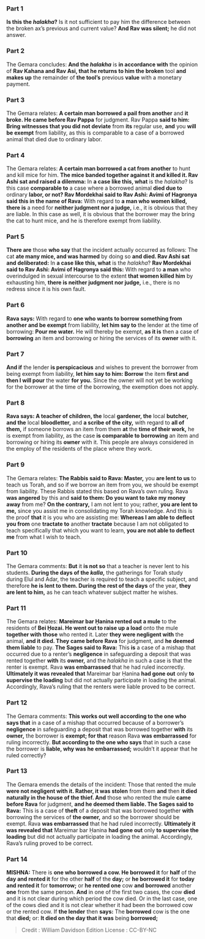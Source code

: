 
### Part 1
<b>Is this the <i>halakha</i>?</b> Is it not sufficient to pay him the difference between the broken ax’s previous and current value? <b>And Rav was silent;</b> he did not answer.

### Part 2
The Gemara concludes: <b>And the <i>halakha</i></b> is <b>in accordance with</b> the opinion of <b>Rav Kahana and Rav Asi, that he returns to him the broken</b> tool <b>and makes up</b> the remainder of <b>the tool’s</b> previous <b>value</b> with a monetary payment.

### Part 3
The Gemara relates: <b>A certain man borrowed a pail from another</b> and <b>it broke. He came before Rav Pappa</b> for judgment. Rav Pappa <b>said to him: Bring witnesses that you did not deviate</b> from <b>its</b> regular use, <b>and</b> you <b>will be exempt</b> from liability, as this is comparable to a case of a borrowed animal that died due to ordinary labor.

### Part 4
The Gemara relates: <b>A certain man borrowed a cat from another</b> to hunt and kill mice for him. <b>The mice banded together against it and killed it. Rav Ashi sat and raised a dilemma:</b> In <b>a case like this, what</b> is the <i>halakha</i>? Is this case <b>comparable to</b> a case where a borrowed animal <b>died due to</b> ordinary <b>labor, or not? Rav Mordekhai said to Rav Ashi: Avimi of Hagronya said this in the name of Rava:</b> With regard to <b>a man who women killed, there is</b> a need for <b>neither judgment nor a judge,</b> i.e., it is obvious that they are liable. In this case as well, it is obvious that the borrower may the bring the cat to hunt mice, and he is therefore exempt from liability.

### Part 5
<b>There are</b> those <b>who say</b> that the incident actually occurred as follows: The cat <b>ate many mice, and was harmed</b> by doing so <b>and died. Rav Ashi sat and deliberated:</b> In <b>a case like this, what</b> is the <i>halakha</i>? <b>Rav Mordekhai said to Rav Ashi: Avimi of Hagronya said this:</b> With regard to <b>a man</b> who overindulged in sexual intercourse to the extent <b>that women killed him</b> by exhausting him, <b>there is neither judgment nor judge,</b> i.e., there is no redress since it is his own fault.

### Part 6
<b>Rava says:</b> With regard to <b>one who wants to borrow something from another and be exempt</b> from liability, <b>let him say to</b> the lender at the time of borrowing: <b>Pour me water.</b> He will thereby be exempt, <b>as it is</b> then a case of <b>borrowing</b> an item and borrowing or hiring the services of its <b>owner</b> with it.

### Part 7
<b>And if</b> the lender <b>is perspicacious</b> and wishes to prevent the borrower from being exempt from liability, <b>let him say to him: Borrow</b> the item <b>first and then I will pour</b> the water <b>for you.</b> Since the owner will not yet be working for the borrower at the time of the borrowing, the exemption does not apply.

### Part 8
<b>Rava says: A teacher of children, the</b> local <b>gardener, the</b> local <b>butcher, and the</b> local <b>bloodletter,</b> and <b>a scribe of the city,</b> with regard to <b>all of them,</b> if someone borrows an item from them <b>at</b> the <b>time of their work,</b> he is exempt from liability, as the case <b>is comparable to borrowing</b> an item and borrowing or hiring its <b>owner</b> with it. This people are always considered in the employ of the residents of the place where they work.

### Part 9
The Gemara relates: <b>The Rabbis said to Rava: Master,</b> you <b>are lent to us</b> to teach us Torah, and so if we borrow an item from you, we should be exempt from liability. These Rabbis stated this based on Rava’s own ruling. Rava <b>was angered</b> by this and <b>said to them: Do you want to take my money away</b> from me? <b>On the contrary,</b> I am not lent to you; rather, <b>you are lent to me,</b> since you assist me in consolidating my Torah knowledge. And this is the proof <b>that</b> it is you who are assisting me: <b>Whereas I am able to deflect you from</b> one <b>tractate to</b> another <b>tractate</b> because I am not obligated to teach specifically that which you want to learn, <b>you are not able to deflect me</b> from what I wish to teach.

### Part 10
The Gemara comments: <b>But</b> it <b>is not so</b> that a teacher is never lent to his students. <b>During the days of the <i>kalla</i>,</b> the gatherings for Torah study during Elul and Adar, the teacher is required to teach a specific subject, and therefore <b>he is lent to them. During the rest of the days</b> of the year, <b>they are lent to him,</b> as he can teach whatever subject matter he wishes.

### Part 11
The Gemara relates: <b>Mareimar bar Ḥanina rented out a mule</b> to the residents of <b>Bei Ḥozai. He went out to raise up a load</b> onto the mule <b>together with those</b> who rented it. Later <b>they were negligent with</b> the animal, <b>and it died. They came before Rava</b> for judgment, and <b>he deemed them liable</b> to pay. <b>The Sages said to Rava:</b> This <b>is</b> a case of a mishap that occurred due to a renter’s <b>negligence</b> in safeguarding a deposit that was rented together <b>with</b> its <b>owner,</b> and the <i>halakha</i> in such a case is that the renter is exempt. Rava <b>was embarrassed</b> that he had ruled incorrectly. <b>Ultimately it was revealed that</b> Mareimar bar Ḥanina <b>had gone out</b> only <b>to supervise the loading</b> but did not actually participate in loading the animal. Accordingly, Rava’s ruling that the renters were liable proved to be correct.

### Part 12
The Gemara comments: <b>This works out well according to the one who says that</b> in a case of a mishap that occurred because of a borrower’s <b>negligence</b> in safeguarding a deposit that was borrowed together <b>with</b> its <b>owner,</b> the borrower is <b>exempt; for that</b> reason Rava <b>was embarrassed</b> for ruling incorrectly. <b>But according to the one who says</b> that in such a case the borrower is <b>liable, why was he embarrassed;</b> wouldn’t it appear that he ruled correctly?

### Part 13
The Gemara emends the details of the incident: Those that rented the mule <b>were not negligent with it. Rather, it was stolen</b> from them <b>and</b> then <b>it died naturally in the house of the thief. And</b> those who rented the mule <b>came before Rava</b> for judgment, <b>and he deemed them liable. The Sages said to Rava:</b> This is a case of <b>theft</b> of a deposit that was borrowed together <b>with</b> borrowing the services of <b>the owner,</b> and so the borrower should be exempt. Rava <b>was embarrassed</b> that he had ruled incorrectly. <b>Ultimately it was revealed that</b> Mareimar bar Ḥanina <b>had gone out</b> only <b>to supervise the loading</b> but did not actually participate in loading the animal. Accordingly, Rava’s ruling proved to be correct.

### Part 14
<strong>MISHNA:</strong> There is <b>one who borrowed a cow. He borrowed it</b> for <b>half</b> of the <b>day and rented it</b> for the other <b>half</b> of the <b>day;</b> or <b>he borrowed it</b> for <b>today and rented it</b> for <b>tomorrow;</b> or <b>he rented one</b> cow <b>and borrowed</b> another <b>one</b> from the same person. <b>And</b> in one of the first two cases, the cow <b>died</b> and it is not clear during which period the cow died. Or in the last case, one of the cows died and it is not clear whether it had been the borrowed cow or the rented cow. If <b>the lender</b> then <b>says:</b> The <b>borrowed</b> cow is the one that <b>died;</b> or: <b>It died on the day that it was</b> being <b>borrowed;</b>

>Credit : William Davidson Edition
>License : CC-BY-NC